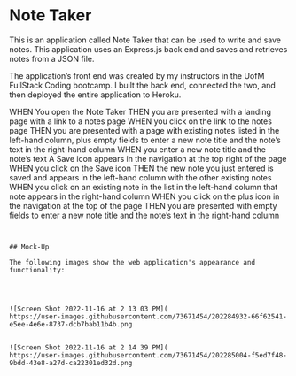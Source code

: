 # Note Taker 

This is an application called Note Taker that can be used to write and save notes. This application uses an Express.js back end and saves and retrieves notes from a JSON file.

The application’s front end was created by my instructors in the UofM FullStack Coding bootcamp. I built the back end, connected the two, and then deployed the entire application to Heroku.


WHEN You open the Note Taker
THEN you are presented with a landing page with a link to a notes page
WHEN you click on the link to the notes page
THEN you are presented with a page with existing notes listed in the left-hand column, plus empty fields to enter a new note title and the note’s text in the right-hand column
WHEN you enter a new note title and the note’s text
A Save icon appears in the navigation at the top right of the page
WHEN you click on the Save icon
THEN the new note you just entered is saved and appears in the left-hand column with the other existing notes
WHEN you click on an existing note in the list in the left-hand column that note appears in the right-hand column
WHEN you click on the plus icon in the navigation at the top of the page
THEN you are presented with empty fields to enter a new note title and the note’s text in the right-hand column
```


## Mock-Up

The following images show the web application's appearance and functionality:




![Screen Shot 2022-11-16 at 2 13 03 PM](
https://user-images.githubusercontent.com/73671454/202284932-66f62541-e5ee-4e6e-8737-dcb7bab11b4b.png


![Screen Shot 2022-11-16 at 2 14 39 PM](
https://user-images.githubusercontent.com/73671454/202285004-f5ed7f48-9bdd-43e8-a27d-ca22301ed32d.png



